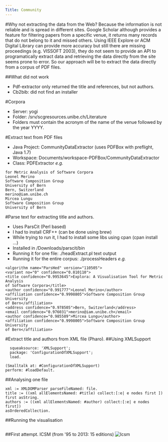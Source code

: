 ```yaml
---
Title: Community
---
```


#Why not extracting the data from the Web?
Because the information is not reliable and is spread in different sites. Google Scholar although provides a feature for filtering papers from a specific venue, it returns many records that do not belong to it and missed others. Using IEEE Explore or ACM Digital Library can provide more accuracy but still there are missing proceedings (e.g. VISSOFT 2003), they do not seem to provide an API to programatically extract data and retrieving the data directly from the site seems prone to error. So our approach will be to extract the data directly from a corpus of PDF files.

##What did not work

- Pdf-extractor only returned the title and references, but not authors.
- Cb2bib: did not find an installer

#Corpora

- Server: yogi
- Folder: /srv/scgresources.unibe.ch/Literature
- Folders must contain the acronym of the name of the venue followed by the year YYYY.

#Extract text from PDF files

- Java Project: CommunityDataExtractor (uses PDFBox with preflight, Java 1.7)
- Workspace: Documents/workspace-PDFBox/CommunityDataExtractor
- Class: PDFExtractor
*e.g.*
```Explora: A Visualisation Tool
for Metric Analysis of Software Corpora
Leonel Merino
Software Composition Group
University of Bern
Bern, Switzerland
merino@iam.unibe.ch
Mircea Lungu
Software Composition Group
University of Bern
```

#Parse text for extracting title and authors.

- Uses ParsCit (Perl based)
- I had to install CRF\+\+ (can be done using brew)
- While trying to run it, I had to install some libs using cpan (cpan install ...)
- Installed in /Downloads/parscit/bin
- Running it for one file: ./headExtract.pl text output
- Running it for the entire corpus: ./processHeaders
*e.g.*
```<?xml version="1.0" encoding="UTF-8"?>
<algorithm name="ParsHed" version="110505">
<variant no="0" confidence="0.810110">
<title confidence="0.9953645">Explora: A Visualisation Tool for Metric Analysis 
of Software Corpora</title>
<author confidence="0.991777">Leonel Merino</author>
<affiliation confidence="0.9998805">Software Composition Group University 
of Bern</affiliation>
<address confidence="0.978505">Bern, Switzerland</address>
<email confidence="0.976031">merino@iam.unibe.ch</email>
<author confidence="0.985589">Mircea Lungu</author>
<affiliation confidence="0.9998005">Software Composition Group University 
of Bern</affiliation>
```

#Extract title and authors from XML file (Pharo).
##Using XMLSupport
```Gofer new
  squeaksource: 'XMLSupport'; 
  package: 'ConfigurationOfXMLSupport';
  load.

(Smalltalk at: #ConfigurationOfXMLSupport) 
perform: #loadDefault.
```

##Analysing one file
```file := 'output.head'.
xml := XMLDOMParser parseFileNamed: file.
title := ((xml allElementsNamed: #title) collect:[:e| e nodes first ]) 
first asString.
authors := ((xml allElementsNamed: #author) collect:[:e| e nodes first]) 
asOrderedCollection.
```

##Running the visualisation
```VCExtractor new visualise
```

##First attempt. ICSM (from '95 to 2013: 15 editions)
![Icsm](%assets_url%/files/4d/1tq35wb89yjbk2kiwex8i0gwaj6lke/icsm-1.png)
